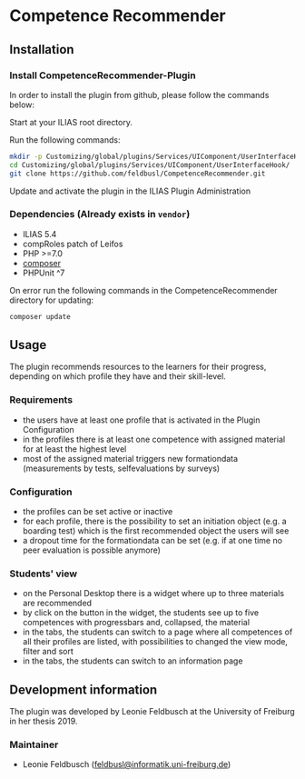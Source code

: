 # Competence Recommender

## Installation

### Install CompetenceRecommender-Plugin
In order to install the plugin from github, please follow the commands below:

Start at your ILIAS root directory. 

Run the following commands:
```bash
mkdir -p Customizing/global/plugins/Services/UIComponent/UserInterfaceHook/
cd Customizing/global/plugins/Services/UIComponent/UserInterfaceHook/
git clone https://github.com/feldbusl/CompetenceRecommender.git
```

Update and activate the plugin in the ILIAS Plugin Administration

### Dependencies (Already exists in `vendor`)
* ILIAS 5.4
* compRoles patch of Leifos
* PHP >=7.0
* [composer](https://getcomposer.org)
* PHPUnit ^7

On error run the following commands in the CompetenceRecommender directory for updating:
``` bash
composer update
```

## Usage
The plugin recommends resources to the learners for their progress, depending on which profile they have and their skill-level.

### Requirements
* the users have at least one profile that is activated in the Plugin Configuration
* in the profiles there is at least one competence with assigned material for at least the highest level
* most of the assigned material triggers new formationdata (measurements by tests, selfevaluations by surveys)

### Configuration
* the profiles can be set active or inactive
* for each profile, there is the possibility to set an initiation object (e.g. a boarding test) which is the first recommended object the users will see
* a dropout time for the formationdata can be set (e.g. if at one time no peer evaluation is possible anymore)

### Students' view
* on the Personal Desktop there is a widget where up to three materials are recommended
* by click on the button in the widget, the students see up to five competences with progressbars and, collapsed, the material
* in the tabs, the students can switch to a page where all competences of all their profiles are listed, with possibilities to changed the view mode, filter and sort
* in the tabs, the students can switch to an information page

## Development information
The plugin was developed by Leonie Feldbusch at the University of Freiburg in her thesis 2019.

### Maintainer
* Leonie Feldbusch (feldbusl@informatik.uni-freiburg.de)
